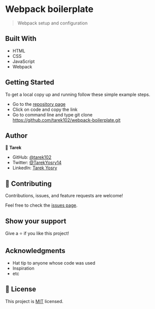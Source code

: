 # Webpack boilerplate

> Webpack setup and configuration

## Built With

- HTML 
- CSS 
- JavaScript
- Webpack

## Getting Started

To get a local copy up and running follow these simple example steps.

- Go to the [repository page](https://github.com/tarek102/webpack-boilerplate)
- Click on code and copy the link
- Go to command line and type git clone https://github.com/tarek102/webpack-boilerplate.git

## Author

👤 **Tarek**

- GitHub: [@tarek102](https://github.com/tarek102)
- Twitter: [@TarekYosry14](https://twitter.com/TarekYosry14)
- LinkedIn: [Tarek Yosry](https://www.linkedin.com/in/tarek-yosry-14866321a/)

  
## 🤝 Contributing

Contributions, issues, and feature requests are welcome!

Feel free to check the [issues page](https://github.com/tarek102/webpack-boilerplate/issues).

## Show your support

Give a ⭐️ if you like this project!

## Acknowledgments

- Hat tip to anyone whose code was used
- Inspiration
- etc

## 📝 License

This project is [MIT](./MIT.md) licensed.

